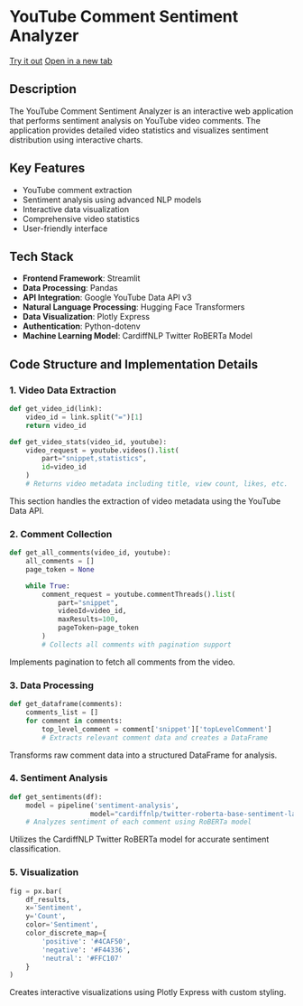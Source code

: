 # YouTube Comment Sentiment Analyzer
<a href="https://youtube-comments-sentiment-analysis.streamlit.app/" target="_blank">Try it out</a>
<a href="https://youtube-comments-sentiment-analysis.streamlit.app/" target="_blank">Open in a new tab</a>

## Description

The YouTube Comment Sentiment Analyzer is an interactive web application that performs sentiment analysis on YouTube video comments. The application provides detailed video statistics and visualizes sentiment distribution using interactive charts.

## Key Features

- YouTube comment extraction
- Sentiment analysis using advanced NLP models
- Interactive data visualization
- Comprehensive video statistics
- User-friendly interface

## Tech Stack

- **Frontend Framework**: Streamlit
- **Data Processing**: Pandas
- **API Integration**: Google YouTube Data API v3
- **Natural Language Processing**: Hugging Face Transformers
- **Data Visualization**: Plotly Express
- **Authentication**: Python-dotenv
- **Machine Learning Model**: CardiffNLP Twitter RoBERTa Model

## Code Structure and Implementation Details

### 1. Video Data Extraction

```python
def get_video_id(link):
    video_id = link.split("=")[1]
    return video_id

def get_video_stats(video_id, youtube):
    video_request = youtube.videos().list(
        part="snippet,statistics",
        id=video_id
    )
    # Returns video metadata including title, view count, likes, etc.
```

This section handles the extraction of video metadata using the YouTube Data API.

### 2. Comment Collection

```python
def get_all_comments(video_id, youtube):
    all_comments = []
    page_token = None

    while True:
        comment_request = youtube.commentThreads().list(
            part="snippet",
            videoId=video_id,
            maxResults=100,
            pageToken=page_token
        )
        # Collects all comments with pagination support
```

Implements pagination to fetch all comments from the video.

### 3. Data Processing

```python
def get_dataframe(comments):
    comments_list = []
    for comment in comments:
        top_level_comment = comment['snippet']['topLevelComment']
        # Extracts relevant comment data and creates a DataFrame
```

Transforms raw comment data into a structured DataFrame for analysis.

### 4. Sentiment Analysis

```python
def get_sentiments(df):
    model = pipeline('sentiment-analysis',
                    model="cardiffnlp/twitter-roberta-base-sentiment-latest")
    # Analyzes sentiment of each comment using RoBERTa model
```

Utilizes the CardiffNLP Twitter RoBERTa model for accurate sentiment classification.

### 5. Visualization

```python
fig = px.bar(
    df_results,
    x='Sentiment',
    y='Count',
    color='Sentiment',
    color_discrete_map={
        'positive': '#4CAF50',
        'negative': '#F44336',
        'neutral': '#FFC107'
    }
)
```

Creates interactive visualizations using Plotly Express with custom styling.
